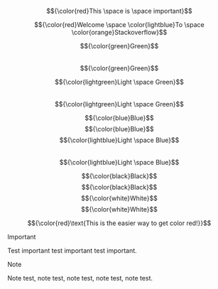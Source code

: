 $${\color{red}This \space is \space important}$$	

$${\color{red}Welcome \space \color{lightblue}To \space \color{orange}Stackoverflow}$$

$${\color{green}Green}$$	
$${\color{green}Green}$$

$${\color{lightgreen}Light \space Green}$$	
$${\color{lightgreen}Light \space Green}$$

$${\color{blue}Blue}$$	$${\color{blue}Blue}$$
$${\color{lightblue}Light \space Blue}$$	
$${\color{lightblue}Light \space Blue}$$

$${\color{black}Black}$$	$${\color{black}Black}$$
$${\color{white}White}$$	$${\color{white}White}$$


$${\color{red}\text{This is the easier way to get color red!}}$$

> [!IMPORTANT]  
> Test important test important test important.

> [!NOTE]  
> Note test, note test, note test, note test, note test.
